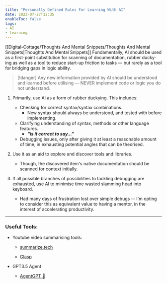 ```yaml
---
title: "Personally Defined Rules For Learning With AI"
date: 2023-07-27T12:35
enableToc: false
tags:
- AI
- learning
---
```

[[Digital-Cottage/Thoughts And Mental Snippets/Thoughts And Mental Snippets|Thoughts And Mental Snippets]]
Fundamentally, AI should be used as a first-point substitution for scanning of documentation, rubber ducky-ing as well as a tool to reduce start-up friction to tasks  — but rarely as a tool for bridging gaps in logic ability.

>[!danger]
>Any new information provided by AI should be understood and learned before utilising — NEVER implement code or logic you do not understand. 

1. Primarily, use AI as a form of rubber duckying. This includes: 
    - Checking for correct syntax/syntax combinations.
        - New syntax should always be understood, and tested with before implementing.
    - Clarifying understanding of syntax, methods or other language features.
        - ***********“is it correct to say…”***********
    - Debugging issues, only after giving it at least a reasonable amount of time, in exhausting potential angles that can be theorised.

2. Use it as an aid to explore and discover tools and libraries. 
	- Though, the discovered item's native documentation should be scanned for context initially. 

3. If all possible branches of possibilities to tackling debugging are exhausted, use AI to minimise time wasted slamming head into keyboard. 
	- Had many days of frustration lost over simple debugs -- I'm opting to consider this as equivalent value to having a mentor, in the interest of accelerating productivity. 

---

### Useful Tools:

- Youtube video summarising tools:
    
    - [summarize.tech](https://www.summarize.tech/)
    
    - [Glasp](https://glasp.co/youtube-summary)
    
- GPT3.5 Agent
    - [AgentGPT 🤖](https://agentgpt.reworkd.ai/)

